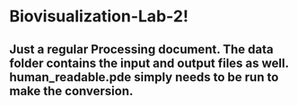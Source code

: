 # Biovisualization-Lab-2!

## Just a regular Processing document. The data folder contains the input and output files as well. human_readable.pde simply needs to be run to make the conversion.
